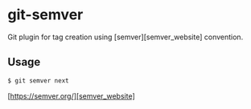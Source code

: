 # git-semver
Git plugin for tag creation using [semver][semver_website] convention.

## Usage

```bash
$ git semver next
```

[https://semver.org/][semver_website]
